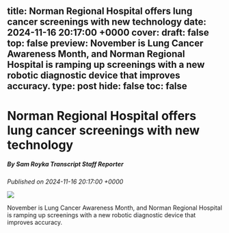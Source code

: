 title: Norman Regional Hospital offers lung cancer screenings with new technology
date: 2024-11-16 20:17:00 +0000
cover: 
draft: false
top: false
preview: November is Lung Cancer Awareness Month, and Norman Regional Hospital is ramping up screenings with a new robotic diagnostic device that improves accuracy.
type: post
hide: false
toc: false
---

# Norman Regional Hospital offers lung cancer screenings with new technology
##### By Sam Royka Transcript Staff Reporter
_Published on 2024-11-16 20:17:00 +0000_

![](https://bloximages.chicago2.vip.townnews.com/cnhinews.com/content/tncms/custom/image/677ca584-6c5d-11e5-89dd-b39d0566fa1d.jpg?resize=600%2C315)

November is Lung Cancer Awareness Month, and Norman Regional Hospital is ramping up screenings with a new robotic diagnostic device that improves accuracy.
